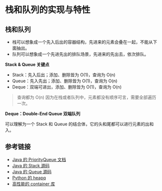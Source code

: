 # 栈和队列的实现与特性

## 栈和队列
- 栈可以想象成一个先入后出的容器结构，先进来的元素会叠在一起，不能从下面抽出。
- 队列可以想象成一个先进先出的排队场景，先进来的先出去，依次排队。

**Stack & Queue 关键点**

- Stack：先入后出；添加、删除皆为 O(1)，查询为 O(n)
- Queue：先入先出；添加、删除皆为 O(1)，查询为 O(n) 
- Deque：双端可进出，添加、删除皆为 O(1)，查询为 O(n) 

> 查询都为 O(n) 因为在栈或者队列中，元素都没有顺序可言，需要全部遍历一次。

**Deque：Double-End Queue 双端队列**

可以理解为一个 Stack 和 Queue 的结合体，它的头和尾都可以进行元素的出和入。

## 参考链接

- [Java 的 PriorityQueue 文档](http://docs.oracle.com/javase/10/docs/api/java/util/PriorityQueue.html)
- [Java 的 Stack 源码](http://developer.classpath.org/doc/java/util/Stack-source.html)
- [Java 的 Queue 源码](http://fuseyism.com/classpath/doc/java/util/Queue-source.html)
- [Python 的 heapq](http://docs.python.org/2/library/heapq.html)
- [高性能的 container 库](http://docs.python.org/2/library/collections.html)
